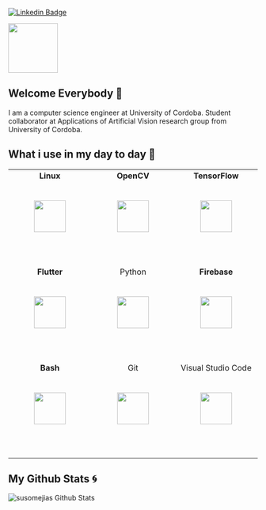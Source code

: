 [![Linkedin Badge](https://img.shields.io/badge/carlosluquecordoba-blue?style=flat-square&logo=Linkedin&logoColor=white&link=https://www.linkedin.com/in/carlosluquecordoba)](https://www.linkedin.com/in/carlosluquecordoba)

<img height="100px" src="https://cdn.svgporn.com/logos/github-icon.svg">

## Welcome Everybody 👋
I am a computer science engineer at University of Cordoba. Student collaborator at Applications of Artificial Vision research group from University of Cordoba.

## What i use in my day to day :rocket:

<table>
  <tbody>
    <tr valign="top">
      <td width="25%" align="center" style="padding-bottom:3rem">
          <span><b>Linux</b></span><br/><br/><br/>
        <img height="64px" src="https://cdn.svgporn.com/logos/linux-tux.svg">
        <br/><br/>
      </td>
      <td width="25%" align="center" style="padding-bottom:3rem">
          <span><b>OpenCV</b></span><br/><br/><br/>
        <img height="64px" src="https://cdn.svgporn.com/logos/opencv.svg">
        <br/><br/>
      </td>
      <td width="25%" align="center" style="padding-bottom:3rem">
          <span><b>TensorFlow</b></span><br/><br/><br/>
        <img height="64px" src="https://cdn.svgporn.com/logos/tensorflow.svg">
        <br/><br/>
      </td>
    </tr>
    <tr valign="top">
      <td width="25%" align="center" style="padding-bottom:3rem">
          <span><b>Flutter</b></span><br/><br/><br/>
         <img height="64px" src="https://cdn.svgporn.com/logos/flutter.svg">
         <br/><br/>
      </td>
      <td width="25%" align="center" style="padding-bottom:3rem">
        <span>Python</span><br/><br/><br/>
        <img height="64px" src="https://cdn.svgporn.com/logos/python.svg">
        <br/><br/>
      </td>
        <td width="25%" align="center" style="padding-bottom:3rem">
            <span><b>Firebase</b></span><br/><br/><br/>
        <img height="64px" src="https://cdn.svgporn.com/logos/firebase.svg">
        <br/><br/>
      </td>
    </tr>
    <tr valign="top">
      <td width="25%" align="center" style="padding-bottom:3rem">
          <span><b>Bash</b></span><br/><br/><br/>
         <img height="64px" src="https://cdn.svgporn.com/logos/bash.svg">
         <br/><br/>
      </td>
      <td width="25%" align="center" style="padding-bottom:3rem">
        <span>Git</span><br/><br/><br/>
        <img height="64px" src="https://cdn.svgporn.com/logos/git-icon.svg">
        <br/><br/>
      </td>
      <td width="25%" align="center" style="padding-bottom:3rem">
        <span>Visual Studio Code</span><br/><br/><br/>
        <img height="64px" src="https://cdn.svgporn.com/logos/visual-studio-code.svg">
        <br/><br/>
      </td>
    </tr>
  </tbody>
</table>

## My Github Stats :cyclone:

![susomejias Github Stats](https://github-readme-stats.vercel.app/api?username=i62lucoc&show_icons=true&hide_border=true&hide=issues&count_private=true&theme=merko&bg_color=FFF&text_color=455a64&hide_title=true&line_height=40)

<!--
**i62lucoc/i62lucoc** is a ✨ _special_ ✨ repository because its `README.md` (this file) appears on your GitHub profile.


-->
